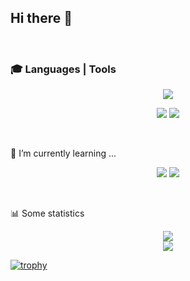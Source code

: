 ## Hi there 👋

<br>

### 🎓 Languages | Tools
<p align="center">
  <img src="https://skillicons.dev/icons?i=css,html,scss,js" />  
</p>
<p align="center">
  <img src="https://skillicons.dev/icons?i=git,webpack" />
  <img src="https://skillicons.dev/icons?i=figma" />
</p>

<br>

🌱 I’m currently learning ...
<p align="center">
  <img src="https://skillicons.dev/icons?i=typescript,nodejs" />
   <img src="https://skillicons.dev/icons?i=react" />  
</p>

<br>

📊 Some statistics
<div align="center">
  <img src="https://www.codewars.com/users/AishSI/badges/large">  
</div>
<div align="center">
  <img src="https://github-readme-stats.vercel.app/api?username=aishsi&show_icons=true&theme=city_lights&hide=issues,contribs">  
</div>

[![trophy](https://github-profile-trophy.vercel.app/?username=aishsi&rank=B,AA&theme=juicyfresh&margin-w=35&row=1&column=3)](https://github.com/aishsi/github-profile-trophy)

<!-- [![GitHub Streak](https://github-readme-streak-stats.herokuapp.com/?user=aishsi)](https://git.io/streak-stats)
 -->
